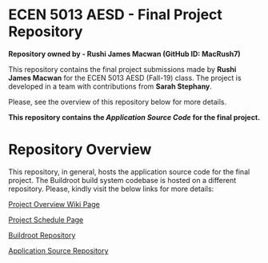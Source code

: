# ECEN 5013 AESD - Final Project Repository

**Repository owned by - Rushi James Macwan (GitHub ID: MacRush7)**

This repository contains the final project submissions made by **Rushi James Macwan** for the ECEN 5013 AESD (Fall-19) class. The project is developed in a team with contributions from **Sarah Stephany**.

Please, see the overview of this repository below for more details.

**This repository contains the _Application Source Code_ for the final project.**

# Repository Overview

This repository, in general, hosts the application source code for the final project. The Buildroot build system codebase is hosted on a different repository. Please, kindly visit the below links for more details:

[Project Overview Wiki Page](https://github.com/cu-ecen-5013/final-project-assignment-sast7580/wiki/Project-Overview)

[Project Schedule Page](https://github.com/cu-ecen-5013/final-project-assignment-sast7580/wiki/Final-Project-Assignment-Schedule-Page)

[Buildroot Repository](https://github.com/cu-ecen-5013/final-project-assignment-sast7580)

[Application Source Repository](https://github.com/cu-ecen-5013/final-project-assignment-MacRush7)

